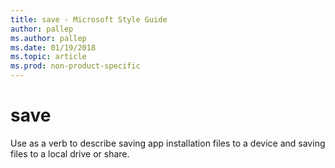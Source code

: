 ```yaml
---
title: save - Microsoft Style Guide
author: pallep
ms.author: pallep
ms.date: 01/19/2018
ms.topic: article
ms.prod: non-product-specific
---
```


# save

Use as a verb to describe saving app installation files to a device and saving files to a local drive or share. 
